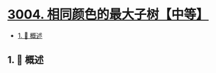 # [3004. 相同颜色的最大子树【中等】](https://github.com/Tdahuyou/TNotes.leetcode/tree/main/notes/3004.%20%E7%9B%B8%E5%90%8C%E9%A2%9C%E8%89%B2%E7%9A%84%E6%9C%80%E5%A4%A7%E5%AD%90%E6%A0%91%E3%80%90%E4%B8%AD%E7%AD%89%E3%80%91)

<!-- region:toc -->

- [1. 📝 概述](#1--概述)

<!-- endregion:toc -->

## 1. 📝 概述
